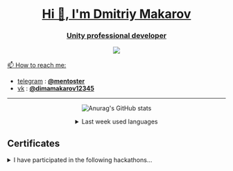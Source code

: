 <p align="center">
  <a href="" rel="noopener">
</p>

<h1 align="center">Hi 👋, I'm Dmitriy Makarov</h1>
<h3 align="center">Unity professional developer </h3>
<div align="center">
<img src="https://img.shields.io/badge/FAVORITE%20IDE%20-VSCode%20-gray.svg?colorA=1560BD&colorB=1E90FF&style=for-the-badge"/>

</div>

📫 How to reach me:
* [telegram](https://telegram.org/) : **[@mentoster](https://t.me/Mentoster)**
* [vk](https://vk.com/) : **[@dimamakarov12345](https://vk.com/dimamakarov12345)**

---

<div align="center">

![Anurag's GitHub stats](https://github-readme-stats.vercel.app/api?username=mentoster&show_icons=true&include_all_commits=true&count_private=true)

<details >
<summary>Last week used languages</summary>

[![mentoster's wakatime stats](https://github-readme-stats.vercel.app/api/wakatime?username=mentoster)](https://github.com/anuraghazra/github-readme-stats)

</details>

</div>

## Certificates
<details>
<summary>I have participated in the following hackathons...</summary>
<div align="center">
<p float="left">
  <img src="assets/images/junction_Dmitriy_Makarov Asia-1.png" width="200" />
  <img src="assets/images/junction_Dmitriy_Makarov-1.png" width="200" />
  <img src="assets/images/junction_skysea_game-1.png" width="200" />

</p>
<p float="left">
  <img src="assets/images/diploma-1.png" width="200" />
  <img src="assets/images/Цивровой прорыв финал-1.png" width="200" />
  <img src="assets/images/прорыв-1.png" width="200" />
</p>
<p float="left">
  <img src="assets/images/теле2_game-1.png" width="200" />
  <img src="assets/images/прорыв-2021-финал.png" width="200" />
  
</p>
</div>
</details>

